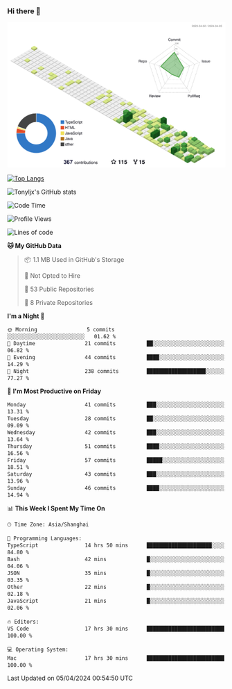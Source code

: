 ### Hi there 👋

![](./profile-3d-contrib/profile-green-animate.svg)

 

[![Top Langs](https://github-readme-stats.vercel.app/api/top-langs/?username=tonyljx)](https://github.com/anuraghazra/github-readme-stats)

![Tonyljx's GitHub stats](https://github-readme-stats.vercel.app/api?username=tonyljx&theme=default&show_icons=true)

 

<!--START_SECTION:waka-->
![Code Time](http://img.shields.io/badge/Code%20Time-265%20hrs%2057%20mins-blue)

![Profile Views](http://img.shields.io/badge/Profile%20Views-2-blue)

![Lines of code](https://img.shields.io/badge/From%20Hello%20World%20I%27ve%20Written-366.2%20thousand%20lines%20of%20code-blue)

**🐱 My GitHub Data** 

> 📦 1.1 MB Used in GitHub's Storage 
 > 
> 🚫 Not Opted to Hire
 > 
> 📜 53 Public Repositories 
 > 
> 🔑 8 Private Repositories 
 > 
**I'm a Night 🦉** 

```text
🌞 Morning                5 commits           ░░░░░░░░░░░░░░░░░░░░░░░░░   01.62 % 
🌆 Daytime                21 commits          ██░░░░░░░░░░░░░░░░░░░░░░░   06.82 % 
🌃 Evening                44 commits          ████░░░░░░░░░░░░░░░░░░░░░   14.29 % 
🌙 Night                  238 commits         ███████████████████░░░░░░   77.27 % 
```
📅 **I'm Most Productive on Friday** 

```text
Monday                   41 commits          ███░░░░░░░░░░░░░░░░░░░░░░   13.31 % 
Tuesday                  28 commits          ██░░░░░░░░░░░░░░░░░░░░░░░   09.09 % 
Wednesday                42 commits          ███░░░░░░░░░░░░░░░░░░░░░░   13.64 % 
Thursday                 51 commits          ████░░░░░░░░░░░░░░░░░░░░░   16.56 % 
Friday                   57 commits          █████░░░░░░░░░░░░░░░░░░░░   18.51 % 
Saturday                 43 commits          ███░░░░░░░░░░░░░░░░░░░░░░   13.96 % 
Sunday                   46 commits          ████░░░░░░░░░░░░░░░░░░░░░   14.94 % 
```


📊 **This Week I Spent My Time On** 

```text
🕑︎ Time Zone: Asia/Shanghai

💬 Programming Languages: 
TypeScript               14 hrs 50 mins      █████████████████████░░░░   84.80 % 
Bash                     42 mins             █░░░░░░░░░░░░░░░░░░░░░░░░   04.06 % 
JSON                     35 mins             █░░░░░░░░░░░░░░░░░░░░░░░░   03.35 % 
Other                    22 mins             █░░░░░░░░░░░░░░░░░░░░░░░░   02.18 % 
JavaScript               21 mins             █░░░░░░░░░░░░░░░░░░░░░░░░   02.06 % 

🔥 Editors: 
VS Code                  17 hrs 30 mins      █████████████████████████   100.00 % 

💻 Operating System: 
Mac                      17 hrs 30 mins      █████████████████████████   100.00 % 
```


 Last Updated on 05/04/2024 00:54:50 UTC
<!--END_SECTION:waka-->
